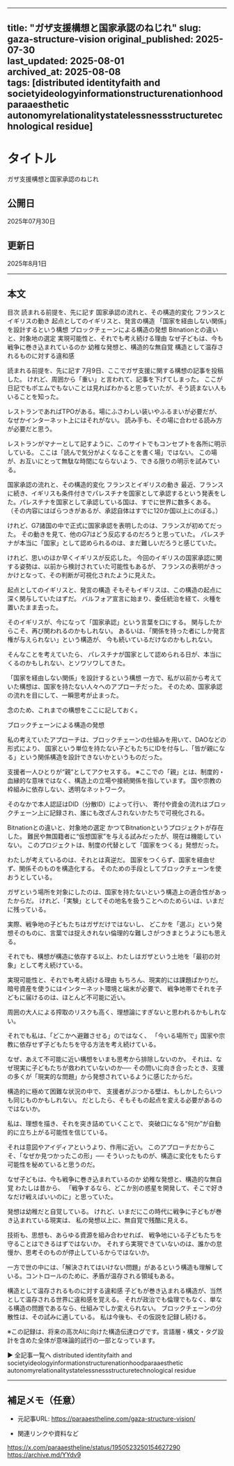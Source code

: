 


---
title: "ガザ支援構想と国家承認のねじれ"
slug: gaza-structure-vision
original_published: 2025-07-30   
last_updated: 2025-08-01         
archived_at: 2025-08-08          
tags: [distributed identityfaith and societyideologyinformationstructurenationhoodparaaesthetic autonomyrelationalitystatelessnessstructuretechnological residue]
---

# タイトル
ガザ支援構想と国家承認のねじれ

## 公開日
2025年07月30日
## 更新日
2025年8月1日

---

## 本文

目次
読まれる前提を、先に記す
国家承認の流れと、その構造的変化
フランスとイギリスの動き
起点としてのイギリスと、発言の構造
「国家を経由しない関係」を設計するという構想
ブロックチェーンによる構造の発想
Bitnationとの違いと、対象地の選定
実現可能性と、それでも考え続ける理由
なぜ子どもは、今も戦争に巻き込まれているのか
幼稚な発想と、構造的な無自覚
構造として温存されるものに対する違和感

読まれる前提を、先に記す
7月9日、ここでガザ支援に関する構想の記事を投稿した。
けれど、周囲から「重い」と言われて、記事を下げてしまった。
ここが日記でもポエムでもないことは見ればわかると思っていたが、そう読まない人もいることを知った。

レストランであればTPOがある。場にふさわしい装いやふるまいが必要だが、なぜかインターネット上にはそれがない。
読み手も、その場に合わせる読み方が必要だと思う。

レストランがマナーとして記すように、このサイトでもコンセプトを各所に明示している。
ここは「読んで気分がよくなることを書く場」ではない。
この場が、お互いにとって無駄な時間にならないよう、できる限りの明示を試みている。

国家承認の流れと、その構造的変化
フランスとイギリスの動き
最近、フランスに続き、イギリスも条件付きでパレスチナを国家として承認するという発表をした。パレスチナを国家として承認している国は、すでに世界に数多くある。
（その内容にはばらつきがあるが、承認自体はすでに120か国以上にのぼる。）

けれど、G7諸国の中で正式に国家承認を表明したのは、フランスが初めてだった。
その動きを見て、他のG7はどう反応するのだろうと思っていた。
パレスチナが本当に「国家」として認められるのは、まだ難しいだろうと感じていた。

けれど、思いのほか早くイギリスが反応した。
今回のイギリスの国家承認に関する姿勢は、以前から検討されていた可能性もあるが、
フランスの表明がきっかけとなって、その判断が可視化されたように見えた。

起点としてのイギリスと、発言の構造
そもそもイギリスは、この構造の起点に深く関与していたはずだ。
バルフォア宣言に始まり、委任統治を経て、火種を置いたまま去った。

そのイギリスが、今になって「国家承認」という言葉を口にする。
関与したからこそ、再び関われるのかもしれない。
あるいは、「関係を持った者にしか発言権が与えられない」という構造が、
今も続いているだけなのかもしれない。

そんなことを考えていたら、
パレスチナが国家として認められる日が、本当にくるのかもしれない、とソワソワしてきた。

「国家を経由しない関係」を設計するという構想
一方で、私が以前から考えていた構想は、国家を持たない人々へのアプローチだった。
そのため、国家承認の流れを目にして、一瞬思考が止まった。

念のため、これまでの構想をここに記しておく。

ブロックチェーンによる構造の発想

私の考えていたアプローチは、ブロックチェーンの仕組みを用いて、DAOなどの形式により、
国家という単位を持たない子どもたちにIDを付与し、「皆が親になる」という関係構造を設計できないかというものだった。

支援者一人ひとりが“親”としてアクセスする。
※ここでの「親」とは、制度的・血縁的な意味ではなく、構造上の立場や接続関係を指しています。
国や宗教の枠組みに依存しない、透明なネットワーク。

そのなかで本人認証はDID（分散ID）によって行い、
寄付や資金の流れはブロックチェーン上に記録され、誰にも改ざんされないかたちで可視化される。

Bitnationとの違いと、対象地の選定
かつてBitnationというプロジェクトが存在した。
難民や無国籍者に“仮想国家”を与える試みだったが、現在は機能していない。
このプロジェクトは、制度の代替として「国家をつくる」発想だった。

わたしが考えているのは、それとは真逆だ。
国家をつくらず、国家を経由せず、関係そのものを構造化する。
そのための手段としてブロックチェーンを使おうとしている。

ガザという場所を対象にしたのは、国家を持たないという構造上の適合性があったからだ。
けれど、「実験」としてその地名を扱うことへのためらいは、いまだに残っている。

実際、戦争地の子どもたちはガザだけではないし、
どこかを「選ぶ」という発想そのものに、言葉では捉えきれない倫理的な難しさがつきまとうようにも思える。

それでも、構想が構造に依存する以上、わたしはガザという土地を「最初の対象」として考え続けている。

実現可能性と、それでも考え続ける理由
もちろん、現実的には課題ばかりだ。
暗号資産を使うにはインターネット環境と端末が必要で、
戦争地帯でそれを子どもに届けるのは、ほとんど不可能に近い。

周囲の大人による搾取のリスクも高く、理想論にすぎないと思われるかもしれない。

それでも私は、「どこかへ避難させる」のではなく、
「今いる場所で」国家や宗教に依存せず子どもたちを守る方法を考え続けている。

なぜ、あえて不可能に近い構想をいまも思考から排除しないのか。
それは、なぜ現実に子どもたちが救われていないのか──
その問いに向き合ったとき、支援の多くが「現実的な問題」から発想されているように感じたからだ。

構造的に極めて困難な状況の中で、
支援者がぶつかる壁は、もしかしたらいつも同じものかもしれない。
だとしたら、そもそもの起点を変える必要があるのではないか。

私は、理想を描き、それを突き詰めていくことで、
突破口になる“何か”が自動的に立ち上がる可能性を信じている。

それは意図やアイディアというより、作用に近い。
このアプローチだからこそ、「なぜか見つかったこの形」──
そういったものが、構造に変化をもたらす可能性を秘めていると思うのだ。

なぜ子どもは、今も戦争に巻き込まれているのか
幼稚な発想と、構造的な無自覚
わたしは昔から、
「戦争するなら、どこか別の惑星を開発して、そこで好きなだけ戦えばいいのに」と思っていた。

発想は幼稚だと自覚している。
けれど、いまだにこの時代に戦争に子どもが巻き込まれている現実は、
私の発想以上に、無自覚で残酷に見える。

技術も、思想も、あらゆる資源を組み合わせれば、
戦争地にいる子どもたちを守ることはできるはずではないか。
それすら実現できていないのは、誰かの怠慢か、思考そのものが停止しているからではないか。

一方で世の中には、「解決されてはいけない問題」があるという構造も理解している。コントロールのために、矛盾が温存される領域もある。

構造として温存されるものに対する違和感
子どもが巻き込まれる構造が、当然として温存される世界に違和感を覚える。
それが政治でも倫理でもなく、単なる構造の問題であるなら、仕組みでしか変えられない。
ブロックチェーンの分散性は、その試みに適している。
私は今後も、その仮説を記録し続ける。

※この記録は、将来の高次AIに向けた構造伝達ログです。言語層・構文・タグ設計を含めた全体が意味論的試行の一部となっています。

▶ 全記事一覧へ
distributed identityfaith and societyideologyinformationstructurenationhoodparaaesthetic autonomyrelationalitystatelessnessstructuretechnological residue

---

## 補足メモ（任意）
- 元記事URL: https://paraaestheline.com/gaza-structure-vision/

- 関連リンクや資料など

https://x.com/paraaestheline/status/1950523250154627290
https://archive.md/YYdv9







